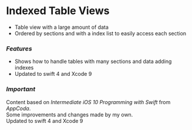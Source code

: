 # Indexed Table Views

- Table view with a large amount of data
- Ordered by sections and with a index list to easily access each section

### *Features*
- Shows how to handle tables with many sections and data adding indexes
- Updated to swift 4 and Xcode 9

### *Important*
Content based on *Intermediate iOS 10 Programming with Swift* from *AppCoda*.
<br />Some improvements and changes made by my own.
<br />Updated to swift 4 and Xcode 9
